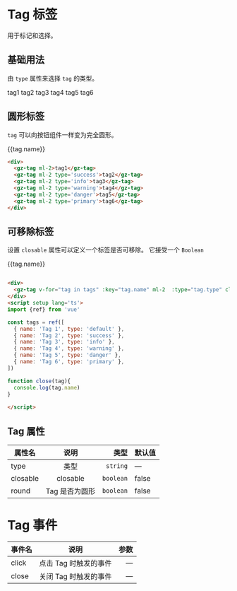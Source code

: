 <script setup lang='ts'>
  import {ref} from 'vue'
const tags = ref([
  { name: 'Tag 1', type: 'default' },
  { name: 'Tag 2', type: 'success' },
  { name: 'Tag 3', type: 'info' },
  { name: 'Tag 4', type: 'warning' },
  { name: 'Tag 5', type: 'danger' },
  { name: 'Tag 6', type: 'primary' },
])

function close(tag){
  console.log(tag.name)
}
  
</script>

# Tag 标签
用于标记和选择。
## 基础用法
由 `type` 属性来选择 `tag` 的类型。

<div>
  <gz-tag ml-2>tag1</gz-tag>
  <gz-tag ml-2 type='success'>tag2</gz-tag>
  <gz-tag ml-2 type='info'>tag3</gz-tag>
  <gz-tag ml-2 type='warning'>tag4</gz-tag>
  <gz-tag ml-2 type='danger'>tag5</gz-tag>
  <gz-tag ml-2 type='primary'>tag6</gz-tag>
</div>

## 圆形标签

`tag` 可以向按钮组件一样变为完全圆形。

<div>
  <gz-tag v-for="tag in tags" :key="tag.name" ml-2  :type="tag.type" round @close="close(tag)">{{tag.name}}</gz-tag>
</div>


```html 
<div>
  <gz-tag ml-2>tag1</gz-tag>
  <gz-tag ml-2 type='success'>tag2</gz-tag>
  <gz-tag ml-2 type='info'>tag3</gz-tag>
  <gz-tag ml-2 type='warning'>tag4</gz-tag>
  <gz-tag ml-2 type='danger'>tag5</gz-tag>
  <gz-tag ml-2 type='primary'>tag6</gz-tag>
</div>

```

## 可移除标签
设置 `closable` 属性可以定义一个标签是否可移除。 它接受一个 `Boolean`

<div>
  <gz-tag v-for="tag in tags" :key="tag.name" ml-2  :type="tag.type" closable @close="close(tag)">{{tag.name}}</gz-tag>
</div>


```html 

<div>
  <gz-tag v-for="tag in tags" :key="tag.name" ml-2  :type="tag.type" closable @close="close(tag)">{{tag.name}}</gz-tag>
</div>
<script setup lang='ts'>
import {ref} from 'vue'

const tags = ref([
  { name: 'Tag 1', type: 'default' },
  { name: 'Tag 2', type: 'success' },
  { name: 'Tag 3', type: 'info' },
  { name: 'Tag 4', type: 'warning' },
  { name: 'Tag 5', type: 'danger' },
  { name: 'Tag 6', type: 'primary' },
])

function close(tag){
  console.log(tag.name)
}
  
</script>

```

## Tag 属性
| 属性名   |      说明      |      类型 | 默认值 |
| -------- | :------------: | --------: | ------ |
| type     |      类型      |  `string` | —      |
| closable |    closable    | `boolean` | false  |
| round    | Tag 是否为圆形 | `boolean` | false  |

# Tag 事件
| 事件名 |         说明          | 参数 |
| ------ | :-------------------: | ---: |
| click  | 点击 Tag 时触发的事件 |    — |
| close  | 关闭 Tag 时触发的事件 |    — |

